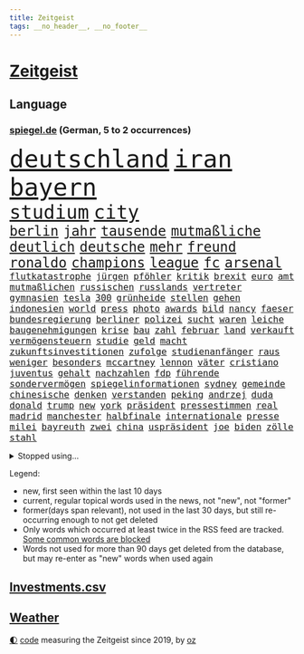 ```yaml
---
title: Zeitgeist
tags: __no_header__, __no_footer__
---
```


# [Zeitgeist](https://oliz.io/zeitgeist/)

## Language

<h3><a href="https://www.spiegel.de" target="_blank">spiegel.de</a> (German, 5 to 2 occurrences)</h3>
<p style="font-family:monospace">
<span style="font-size:32pt"><a href="news_links.html#deutschland" class="current">deutschland</a></span>
<span style="font-size:32pt"><a href="news_links.html#iran" class="current">iran</a></span>
<span style="font-size:32pt"><a href="news_links.html#bayern" class="current">bayern</a></span>
<br>
<span style="font-size:25pt"><a href="news_links.html#studium" class="current">studium</a></span>
<span style="font-size:25pt"><a href="news_links.html#city" class="current">city</a></span>
<br>
<span style="font-size:18pt"><a href="news_links.html#berlin" class="current">berlin</a></span>
<span style="font-size:18pt"><a href="news_links.html#jahr" class="current">jahr</a></span>
<span style="font-size:18pt"><a href="news_links.html#tausende" class="current">tausende</a></span>
<span style="font-size:18pt"><a href="news_links.html#mutmaßliche" class="current">mutmaßliche</a></span>
<span style="font-size:18pt"><a href="news_links.html#deutlich" class="current">deutlich</a></span>
<span style="font-size:18pt"><a href="news_links.html#deutsche" class="current">deutsche</a></span>
<span style="font-size:18pt"><a href="news_links.html#mehr" class="current">mehr</a></span>
<span style="font-size:18pt"><a href="news_links.html#freund" class="current">freund</a></span>
<span style="font-size:18pt"><a href="news_links.html#ronaldo" class="current">ronaldo</a></span>
<span style="font-size:18pt"><a href="news_links.html#champions" class="current">champions</a></span>
<span style="font-size:18pt"><a href="news_links.html#league" class="current">league</a></span>
<span style="font-size:18pt"><a href="news_links.html#fc" class="current">fc</a></span>
<span style="font-size:18pt"><a href="news_links.html#arsenal" class="current">arsenal</a></span>
<br>
<span style="font-size:12pt"><a href="news_links.html#flutkatastrophe" class="new">flutkatastrophe</a></span>
<span style="font-size:12pt"><a href="news_links.html#jürgen" class="current">jürgen</a></span>
<span style="font-size:12pt"><a href="news_links.html#pföhler" class="new">pföhler</a></span>
<span style="font-size:12pt"><a href="news_links.html#kritik" class="current">kritik</a></span>
<span style="font-size:12pt"><a href="news_links.html#brexit" class="current">brexit</a></span>
<span style="font-size:12pt"><a href="news_links.html#euro" class="current">euro</a></span>
<span style="font-size:12pt"><a href="news_links.html#amt" class="current">amt</a></span>
<span style="font-size:12pt"><a href="news_links.html#mutmaßlichen" class="current">mutmaßlichen</a></span>
<span style="font-size:12pt"><a href="news_links.html#russischen" class="current">russischen</a></span>
<span style="font-size:12pt"><a href="news_links.html#russlands" class="current">russlands</a></span>
<span style="font-size:12pt"><a href="news_links.html#vertreter" class="current">vertreter</a></span>
<span style="font-size:12pt"><a href="news_links.html#gymnasien" class="current">gymnasien</a></span>
<span style="font-size:12pt"><a href="news_links.html#tesla" class="current">tesla</a></span>
<span style="font-size:12pt"><a href="news_links.html#300" class="current">300</a></span>
<span style="font-size:12pt"><a href="news_links.html#grünheide" class="current">grünheide</a></span>
<span style="font-size:12pt"><a href="news_links.html#stellen" class="current">stellen</a></span>
<span style="font-size:12pt"><a href="news_links.html#gehen" class="current">gehen</a></span>
<span style="font-size:12pt"><a href="news_links.html#indonesien" class="current">indonesien</a></span>
<span style="font-size:12pt"><a href="news_links.html#world" class="current">world</a></span>
<span style="font-size:12pt"><a href="news_links.html#press" class="current">press</a></span>
<span style="font-size:12pt"><a href="news_links.html#photo" class="current">photo</a></span>
<span style="font-size:12pt"><a href="news_links.html#awards" class="current">awards</a></span>
<span style="font-size:12pt"><a href="news_links.html#bild" class="current">bild</a></span>
<span style="font-size:12pt"><a href="news_links.html#nancy" class="current">nancy</a></span>
<span style="font-size:12pt"><a href="news_links.html#faeser" class="current">faeser</a></span>
<span style="font-size:12pt"><a href="news_links.html#bundesregierung" class="current">bundesregierung</a></span>
<span style="font-size:12pt"><a href="news_links.html#berliner" class="current">berliner</a></span>
<span style="font-size:12pt"><a href="news_links.html#polizei" class="current">polizei</a></span>
<span style="font-size:12pt"><a href="news_links.html#sucht" class="current">sucht</a></span>
<span style="font-size:12pt"><a href="news_links.html#waren" class="current">waren</a></span>
<span style="font-size:12pt"><a href="news_links.html#leiche" class="current">leiche</a></span>
<span style="font-size:12pt"><a href="news_links.html#baugenehmigungen" class="current">baugenehmigungen</a></span>
<span style="font-size:12pt"><a href="news_links.html#krise" class="current">krise</a></span>
<span style="font-size:12pt"><a href="news_links.html#bau" class="current">bau</a></span>
<span style="font-size:12pt"><a href="news_links.html#zahl" class="current">zahl</a></span>
<span style="font-size:12pt"><a href="news_links.html#februar" class="current">februar</a></span>
<span style="font-size:12pt"><a href="news_links.html#land" class="current">land</a></span>
<span style="font-size:12pt"><a href="news_links.html#verkauft" class="current">verkauft</a></span>
<span style="font-size:12pt"><a href="news_links.html#vermögensteuern" class="new">vermögensteuern</a></span>
<span style="font-size:12pt"><a href="news_links.html#studie" class="current">studie</a></span>
<span style="font-size:12pt"><a href="news_links.html#geld" class="current">geld</a></span>
<span style="font-size:12pt"><a href="news_links.html#macht" class="current">macht</a></span>
<span style="font-size:12pt"><a href="news_links.html#zukunftsinvestitionen" class="new">zukunftsinvestitionen</a></span>
<span style="font-size:12pt"><a href="news_links.html#zufolge" class="current">zufolge</a></span>
<span style="font-size:12pt"><a href="news_links.html#studienanfänger" class="current">studienanfänger</a></span>
<span style="font-size:12pt"><a href="news_links.html#raus" class="current">raus</a></span>
<span style="font-size:12pt"><a href="news_links.html#weniger" class="current">weniger</a></span>
<span style="font-size:12pt"><a href="news_links.html#besonders" class="current">besonders</a></span>
<span style="font-size:12pt"><a href="news_links.html#mccartney" class="current">mccartney</a></span>
<span style="font-size:12pt"><a href="news_links.html#lennon" class="new">lennon</a></span>
<span style="font-size:12pt"><a href="news_links.html#väter" class="current">väter</a></span>
<span style="font-size:12pt"><a href="news_links.html#cristiano" class="current">cristiano</a></span>
<span style="font-size:12pt"><a href="news_links.html#juventus" class="new">juventus</a></span>
<span style="font-size:12pt"><a href="news_links.html#gehalt" class="current">gehalt</a></span>
<span style="font-size:12pt"><a href="news_links.html#nachzahlen" class="current">nachzahlen</a></span>
<span style="font-size:12pt"><a href="news_links.html#fdp" class="current">fdp</a></span>
<span style="font-size:12pt"><a href="news_links.html#führende" class="current">führende</a></span>
<span style="font-size:12pt"><a href="news_links.html#sondervermögen" class="current">sondervermögen</a></span>
<span style="font-size:12pt"><a href="news_links.html#spiegelinformationen" class="current">spiegelinformationen</a></span>
<span style="font-size:12pt"><a href="news_links.html#sydney" class="current">sydney</a></span>
<span style="font-size:12pt"><a href="news_links.html#gemeinde" class="current">gemeinde</a></span>
<span style="font-size:12pt"><a href="news_links.html#chinesische" class="current">chinesische</a></span>
<span style="font-size:12pt"><a href="news_links.html#denken" class="current">denken</a></span>
<span style="font-size:12pt"><a href="news_links.html#verstanden" class="new">verstanden</a></span>
<span style="font-size:12pt"><a href="news_links.html#peking" class="current">peking</a></span>
<span style="font-size:12pt"><a href="news_links.html#andrzej" class="current">andrzej</a></span>
<span style="font-size:12pt"><a href="news_links.html#duda" class="current">duda</a></span>
<span style="font-size:12pt"><a href="news_links.html#donald" class="current">donald</a></span>
<span style="font-size:12pt"><a href="news_links.html#trump" class="current">trump</a></span>
<span style="font-size:12pt"><a href="news_links.html#new" class="current">new</a></span>
<span style="font-size:12pt"><a href="news_links.html#york" class="current">york</a></span>
<span style="font-size:12pt"><a href="news_links.html#präsident" class="current">präsident</a></span>
<span style="font-size:12pt"><a href="news_links.html#pressestimmen" class="current">pressestimmen</a></span>
<span style="font-size:12pt"><a href="news_links.html#real" class="current">real</a></span>
<span style="font-size:12pt"><a href="news_links.html#madrid" class="current">madrid</a></span>
<span style="font-size:12pt"><a href="news_links.html#manchester" class="current">manchester</a></span>
<span style="font-size:12pt"><a href="news_links.html#halbfinale" class="current">halbfinale</a></span>
<span style="font-size:12pt"><a href="news_links.html#internationale" class="current">internationale</a></span>
<span style="font-size:12pt"><a href="news_links.html#presse" class="current">presse</a></span>
<span style="font-size:12pt"><a href="news_links.html#milei" class="current">milei</a></span>
<span style="font-size:12pt"><a href="news_links.html#bayreuth" class="current">bayreuth</a></span>
<span style="font-size:12pt"><a href="news_links.html#zwei" class="current">zwei</a></span>
<span style="font-size:12pt"><a href="news_links.html#china" class="current">china</a></span>
<span style="font-size:12pt"><a href="news_links.html#uspräsident" class="current">uspräsident</a></span>
<span style="font-size:12pt"><a href="news_links.html#joe" class="current">joe</a></span>
<span style="font-size:12pt"><a href="news_links.html#biden" class="current">biden</a></span>
<span style="font-size:12pt"><a href="news_links.html#zölle" class="current">zölle</a></span>
<span style="font-size:12pt"><a href="news_links.html#stahl" class="new">stahl</a></span>
</p>
<details>
<summary>Stopped using...</summary>
<p class="former" style="font-size:12pt">
ausschreitungen(1273) position(1273) vermehrt(1273) zahlreichen(1273) kohle(1272) untersagt(1272) übergriffe(1272) covid(1271) jedem(1271) kennen(1271) pflege(1271) ruf(1271) verweigert(1271) 5(1270) entlastet(1270) flugzeuge(1270) prüft(1270) radikal(1270) drehen(1269) führerschein(1269) ifoinstitut(1269) parteichef(1269) wichtiger(1269) babys(1268) befürchten(1268) wechseln(1268) arbeitnehmer(1267) aufnehmen(1267) fließt(1267) kanzleramt(1267) landgericht(1267) neuseeland(1267) verstorbenen(1267) berg(1266) beschäftigten(1266) fliehen(1266) verpflichtet(1266) weiße(1266) bochum(1265) freundin(1265) medikamente(1264) sache(1264) belastet(1263) länge(1263) messi(1263) militärs(1263) wies(1263) 32(1262) bewährungsstrafe(1262) bielefeld(1262) vermuten(1262) australische(1261) begründung(1261) distanziert(1261) for(1261) rat(1261) lehnen(1260) wiederholt(1260) demokratische(1259) wirtschaftsministerium(1259) aufgegeben(1258) bremer(1258) fortgesetzt(1258) lebens(1258) entscheidend(1257) nachfrage(1257) stadion(1256) brutal(1255) echten(1255) einschränkungen(1255) besuchen(1254) regiert(1254) jüngere(1251) 1000(1250) hinten(1249) belegen(1248) bisherigen(1248) münster(1248) pfund(1248) schaffte(1248) gefangene(1247) heftiger(1247) rollt(1247) aufhalten(1246) konferenz(1245) verhandeln(1245) wusste(1245) ähnlich(1245) händler(1244) entscheidet(1243) trug(1243) klasse(1237) prognose(1237) automatisch(1234) dutzend(1234) katharina(1233) zeigten(1233) dauert(1231) günther(1229) sammeln(1214) rakete(1212) ungewöhnlichen(1210) dankt(1187) umbau(1173) zustimmen(1166) gezielt(1149) belästigung(1141) investor(1098) long(1093) abgestürzt(1090) rumänien(1087) geehrt(1074) jahresende(1029) fachkräftemangel(1020) seither(1009) lebensmitteln(1008) kleidung(1007) kroatien(1007) kümmern(1000) tour(992) autoren(988) 120(966) musks(957) exil(954) dax(945) moderner(943) gefiel(934) hawaii(933) nachmittag(931) nfl(919) bekräftigt(912) kursieren(906) regierungschefin(900) zentralen(893) magazin(887) verteidiger(881) rande(867) meta(854) erwiesen(842) öffentlichrechtlichen(836) symbol(824) geschah(822) hinzu(814) zweites(813) verschwinden(812) soldat(809) überwachung(804) streiken(796) herausgefunden(787) oppositionellen(777) brüder(775) aufhören(773) schülern(769) zugenommen(762) ungewiss(743) besetzten(736) heiß(705) aufeinander(698) gefällt(688) erfurt(684) sylt(682) besseren(667) mitarbeitende(666) jimmy(653) profi(653) grün(651) spitzt(651) ängste(646) deutsch(640) 27jährige(637) braun(634) stören(633) rettungsaktion(625) verträge(625) usmilitär(621) globalen(612) werben(602) traten(599) nation(597) strenge(594) bach(593) boni(578) farben(574) machtmissbrauch(570) monika(556) erleichtern(543) staatsanwalt(540) urteilt(539) wohnungsbau(538) razzien(533) karriereberaterin(532) fraktionschef(526) manipuliert(526) schwarzer(526) kohl(524) songs(518) spacex(515) geschmack(514) äußerung(510) gesprengt(505) ulm(503) unerlaubt(501) testet(498) finanzaufsicht(496) gekostet(490) liberale(490) gast(489) lauter(489) machtkampf(485) technische(485) airbus(483) wiederholen(479) marcel(478) manipulierte(474) opfers(473) größeren(471) hürde(466) mag(463) rekordhoch(462) day(460) nizza(460) erfährt(458) vergab(455) emotionale(452) 18jähriger(451) interessante(451) veränderte(451) prozesse(448) geschadet(446) ausstand(443) gedenken(443) junta(438) reihen(438) bewahren(437) alcaraz(436) übungen(435) erneuter(431) 52(430) nicolas(429) ständig(428) technologie(428) weimar(427) baden(422) filmen(422) leon(422) heran(419) vorwurfs(414) unruhe(409) 150000(408) niger(404) wegner(398) duisburg(394) 30000(391) eingeladen(388) laden(388) gesprächen(386) atomwaffen(384) betreiben(384) begangen(382) gejagt(380) protestaktion(379) beschreiben(377) errichten(375) überwunden(373) bundesligist(371) beides(369) hauseigentümer(369) 88(367) arten(366) portal(366) konkurrent(365) schnellere(364) wrack(360) höhenflug(358) behaupten(355) verlobt(354) amtsinhaber(349) fußballverband(349) konkret(346) helmut(345) zeitung(345) eingeschlagen(342) usamerikanische(340) fühlte(339) getrieben(339) chicago(338) schief(330) unterbrochen(329) rad(327) kretschmer(324) spaniens(324) protestierten(322) drogenhandel(315) vorgenommen(315) angelegt(311) einwanderung(309) gewannen(308) jüdischer(307) partien(307) gestrandet(306) henry(305) treu(301) verfassung(301) objekte(300) wuchs(297) familienvater(296) schlucht(296) abschaffen(295) gegners(295) herkunft(294) 38jähriger(291) zwanzig(289) sanieren(287) gelaufen(286) philosoph(285) telefon(285) zügen(285) gündoğan(284) i̇lkay(284) drückt(282) fernwärme(282) weltspitze(281) schleppend(279) präsidentenwahl(277) greta(276) thunberg(276) ausreichend(273) ehre(272) verlief(272) anträge(271) abu(267) rekonstruiert(267) vertrauter(267) blumen(264) luka(264) marokko(260) perfide(260) postbank(259) seele(259) zwölfjährige(259) bodensee(258) heim(258) klassische(256) atlanta(255) beigesetzt(255) übereinstimmenden(255) unterscheiden(254) üppige(254) einzuführen(253) wertschätzung(252) zerbrochen(252) dhabi(251) geflohen(250) milliardenschweres(249) kultusminister(247) oppenheimer(245) netanyahus(243) erschien(242) wirtschaftsweise(241) erfinden(240) mächtigsten(240) psyche(240) kanzlerpartei(239) exklusive(237) abzusetzen(235) betriebe(235) ungefährlich(235) sozial(234) zweifelt(233) repression(232) unerwartet(232) reicher(231) baubranche(230) stoppte(229) angefahren(228) körperliche(228) gebürtige(227) alaska(224) erpressung(224) karlsruher(224) sicherheitsrat(224) flüsse(221) 42(219) nordkoreas(219) betrachten(217) vorstände(217) ärgert(217) schwachen(216) zusammengebrochen(216) pannen(215) kontrollverlust(214) immobilienkrise(213) verunglückte(213) vertreiben(212) teslas(211) thiel(211) bedauert(210) indiz(210) lahmlegen(210) gamer(209) videoapp(209) feste(208) uswahl(208) dient(207) young(204) fsv(203) katzen(203) zivilbevölkerung(203) 99(202) 83jährige(201) explodierte(200) gastronomie(197) höhle(197) leitung(195) milliardenhöhe(195) uwe(195) anschein(194) dallas(194) ständige(194) dončić(193) sekunde(193) letztlich(192) preisverleihung(191) sportlich(191) zulauf(191) charlie(190) flüchtlingspolitik(190) millionensumme(189) übernahm(188) sanitäter(186) zugverkehr(186) sanften(185) ägyptens(185) demokratischen(184) eindämmen(184) eustaaten(184) norwegischen(184) geklappt(183) winters(182) profiteure(181) bulls(178) einiger(178) störungen(178) flieht(177) anja(176) daneben(176) index(176) lahmgelegt(176) olympiaqualifikation(176) untergegangen(176) weinen(176) branson(175) journal(175) klarheit(175) popkultur(175) raumstation(175) verleihen(174) ablehnung(173) andrij(173) bevorstehen(172) immobilienriesen(172) begründet(171) versuche(171) instrument(170) gehindert(169) gravierenden(168) hoffnungszeichen(168) jordanien(168) treibstofflager(168) gestorbenen(167) taugen(167) wiedervereinigung(167) fähigkeiten(166) usrepräsentantenhaus(166) 41jährige(165) dreistellige(163) inselkette(162) ortschaften(162) überraschende(162) fröhlich(161) wohnraum(161) fahrwerk(160) rennstall(160) migrationshintergrund(159) vermittlung(159) angegangen(157) exchef(157) kracht(156) ratschläge(156) wenden(156) afghanen(155) propalästinensische(155) sicherheitsgründen(155) sympathien(155) tatortvote(154) night(153) baukosten(152) bundes(152) hamaskommandeur(152) symbolen(152) wahlsieg(152) dokument(151) flugverkehr(151) vorläufige(151) kilometern(150) onlineplattformen(150) zuschauern(149) kommissar(148) abschneiden(147) bereiten(147) neonazis(147) 270(146) inspiration(145) warnstreik(145) berlinmitte(144) mangelt(144) angestrebte(143) marc(143) solidarisieren(143) einheitliche(142) eskalationen(141) hindern(141) kiboom(141) aktienmarkt(139) konditionen(139) sahen(139) ernsthafte(138) abgeraten(136) empfehlungen(136) schwachstellen(136) 29jähriger(135) websites(135) aufwand(134) bären(134) eminem(134) erfolgsserie(134) jährliche(134) verkleidet(134) adele(133) stille(133) torjäger(133) itzehoe(132) nuklearwaffen(132) 2012(131) habecks(131) jegliche(131) landtags(131) staatsanwälte(131) ukrainern(131) zerschlagung(131) airports(130) touristenattraktion(130) usamerikanischen(130) siegtor(129) gedrängt(128) sowjetunion(128) lava(127) vollzieht(127) mavericks(126) autorität(125) ließe(125) student(125) webb(125) freundeskreis(124) gedenkfeier(124) krankenhausreform(124) prämie(124) selbstverteidigung(124) weltraumteleskop(124) zugreifen(124) überlastung(124) christlichen(123) denke(123) einsame(123) muhammad(123) gespalten(122) bahnstreik(121) klugen(121) petra(121) siegerin(121) spoiler(121) wahnsinn(121) taurusfrage(120) verhelfen(119) wobei(119) abgewickelt(118) betreut(118) demnächst(118) verstört(118) weine(118) bundestags(117) kalabrien(117) kühe(117) milder(117) notlage(117) deckt(116) krankenpfleger(116) längeren(116) notbremse(116) endgültige(115) nass(115) selbstbestimmung(114) legende(113) norbert(113) oscarpreisträgerin(113) ryan(113) bestehe(112) exprofi(112) hausbau(112) niko(112) regierungskoalition(112) komponisten(111) skispringen(111) beteiligen(110) eingeschlossenen(110) stralsund(110) erleichterung(108) pentagon(108) schleswigholsteinischen(108) schusswunden(107) starkem(107) unruhen(107) verhältnisse(107) weiblich(107) erfinder(106) fernzüge(106) flugreisende(106) player(106) podest(106) versteck(106) arbeitgebern(105) biathletin(105) saisonauftakt(105) staatssekretär(104) 42jährige(103) 68(103) gucci(103) klavier(103) uspolitiker(103) comingout(101) lastenräder(101) weggefährten(101) herstellen(100) alkoholkonsum(99) aufstiegsrennen(99) boerne(99) flagge(99) kontrollgremium(99) kremlgegner(99) notaufnahme(99) nuklearer(99) zögert(99) österreicher(99) co₂speicherung(98) finanziellen(98) gregoritsch(98) inszenierung(98) machtwechsel(98) stilikone(98) tate(98) bundeswehrsoldaten(97) gerissen(97) stürmt(97) investment(96) skispringer(96) verschenken(96) füllen(95) konsumenten(95) brehme(94) eulieferkettengesetz(94) kandidatin(94) viertelfinale(94) fortnite(93) gestresst(93) highlights(93) kyoto(93) sekeinsatz(93) eilantrag(92) masters(92) geringere(91) hungern(91) lauten(91) niklas(91) süle(91) erholt(90) frühzeitig(90) hilfreich(90) menschenhandel(90) pottwal(90) touren(90) vorsatz(90) überragte(90) absehbare(89) ausgenutzt(89) ausläuft(89) beitrittsgespräche(89) berufe(89) erfahrene(89) grundschülern(89) mitteilung(89) protestaktionen(89) rumäniens(89) schaffe(89) schwarzgrün(89) stadtplaner(89) stiller(89) ärgern(89) bastian(88) bauernverband(88) baumarkt(88) brooklyn(88) erarbeiten(88) gastronomen(88) hansa(88) taipeh(88) bootsunglück(87) formulierungen(87) sand(87) verschwörung(87) abruptes(86) betreuung(86) ex30(86) klubwm(86) kunstwerk(86) langlebig(86) volvo(86) bunker(85) doll(85) geländegewinne(85) heiratsantrag(85) huthimiliz(85) provokation(85) schmid(85) arbeitskämpfe(84) berücksichtigt(84) einrichten(84) kopfgeld(84) notorischen(84) patriotismus(84) prima(84) profiboxer(84) ruiniert(84) wachsendem(84) abwasser(83) duellen(83) kameramann(83) körperlich(83) militärdienst(83) oldies(83) ranghohes(83) skilanglauf(83) sturmfluten(83) beisammen(82) rico(82) verstörende(82) üppig(82) appstore(81) ausgestellt(81) drangen(81) abgeworfen(80) ampeln(80) drohten(80) kabul(80) traditionen(80) chocolat(79) dazwischen(79) einwegplastik(79) schwerverletzten(78) segen(78) verbraucherzentralen(78) vorsorglich(78) dankbarkeit(77) spiegelnewsletter(77) unangenehm(77) untersuchungskommission(77) verkäufern(77) flugzeugträger(76) ilkay(76) kompaktsuv(76) motorsportchef(76) rentenreform(76) schreckens(76) verstorbene(76) zurückzukehren(76) cross(75) ernährungswissenschaftlerin(75) predigt(75) strategischer(75) verbandspräsident(75) yuval(75) bürgerrat(74) françoise(74) hauch(74) immobilienkredite(74) informieren(74) nets(74) sonnensystem(74) spannend(74) doppelsieg(73) nachzudenken(73) playoffkurs(73) schalkes(73) zeitenwende(73) babybauch(72) ramona(72) ruandamodell(72) unonothilfekoordinator(72) antalya(71) anwesend(71) auseinandergebaut(71) eon(71) fehlenden(71) fluglinien(71) lecker(71) millionenerbin(71) ministerien(71) pontifex(71) vorabend(71) zuwendungen(71) geschwiegen(70) günstigeren(70) jobcentern(70) rüsten(70) sirenen(70) typs(70) übung(70) abgetaucht(69) angekündigten(69) ausgerutscht(69) gemüter(69) hennig(69) jinpings(69) kaffeemaschine(69) phantom(69) pott(69) sinkflug(69) bundestrainers(68) carvalho(68) hilfskorridor(68) högl(68) landebahn(68) vereinnahmung(68) wehrbeauftragte(68) 737(67) anpassung(67) bauernhof(67) dreist(67) engelhorn(67) festgenommene(67) gottes(67) handballer(67) hungertod(67) leidenschaftlich(67) londons(67) stillstehen(67) thermometer(67) vorbereiten(67) vorwirft(67) wienerin(67) winterstürme(67) alkoholfreie(66) angehen(66) jugendtrainer(66) landwirt(66) senatorin(66) sondersitzung(66) vision(66) bauernverbände(65) durststrecke(65) erezepte(65) nachholbedarf(65) ohrfeige(65) senator(65) überzeugendem(65) chloé(64) französin(64) gesundheitsanwendungen(64) kompass(64) lokführerstreik(64) oscar(64) route(64) satelliten(64) trab(64) umwirbt(64) dolomiten(63) gdlstreik(63) grindavik(63) liebesleben(63) mittelfeldspielerin(63) schneesturm(63) stromausfällen(63) verkehrschaos(63) bildungsministerin(62) heißluftballon(62) sparprogramm(62) arbeitsleben(61) beschädigen(61) hunderter(61) indes(61) mahnung(61) rhetorischen(61) taurusmarschflugkörper(61) teamchef(61) unwohl(61) groteske(60) legitim(60) zeitweilig(60) internat(59) oberfranken(59) vergewaltigungen(59) wille(59) 2028(58) immun(58) liverpools(58) notlandung(58) rundfunk(58) schnellsten(58) gefühlt(57) hang(57) hexe(57) uvalde(57) dolphins(56) familienunternehmen(56) gosling(56) kansas(56) montagmorgen(56) offizier(56) startplatz(56) warnten(56) zielort(56) übertroffen(56) angesetzt(55) dänischem(55) insolvente(55) picasso(55) spdparteichef(55) usschiff(55) biosprit(54) demonstrierten(54) go(54) prallte(54) streng(54) darlehen(53) pannenserie(53) playboy(53) tenor(53) unheimliche(53) bürokratischen(52) downey(52) fahrtauglichkeitstest(52) gewagt(52) jr(52) spendenkampagne(52) bundesgesundheitsminister(51) d(51) freute(51) hallen(51) karibik(51) nordic(51) umweg(51) verprügelt(51) vitamin(51) australier(50) begeisterte(50) fa(50) gespött(50) natogeneralsekretär(50) potsdamer(50) provisorischen(50) reimann(50) simone(50) weint(50) überzogen(50) benkopleite(49) bundesligahistorie(49) einzufrieren(49) frühlingsgefühle(49) immobilienkonzerns(49) kater(49) kämen(49) vorgeschlagen(49) begehrten(48) einzigartig(48) illinois(48) kristersson(48) trotzig(48) 170(47) 73(47) beobachtungen(47) exfreund(47) imitiert(47) israelgazakriegs(47) konstruiert(47) martyrium(47) neigung(47) sahelzone(47) telegraph(47) trip(47) bunte(46) eurichtlinie(46) fani(46) justin(46) missouri(46) timberlake(46) willis(46) ampelfraktionen(45) anklägerin(45) fressen(45) posse(45) wirecardmanager(45) empfindlich(44) marmelade(44) mexikostadt(44) münchnern(44) oberärztin(44) schwenk(44) wühlen(44) by(43) hunderttausend(43) innerlich(43) kaufzurückhaltung(43) erleiden(42) produkten(42) umzubauen(42) 74(41) arthur(41) bezirksstaatsanwältin(41) ermittelnde(41) geschlechter(41) krankenwagen(41) lösten(41) niederzulegen(41) strafverfolgung(41) unterstützern(41) voneinander(41) angehöriger(40) autokonzerne(40) camp(40) erleichterungen(40) ussoldaten(40) vanessa(40) anika(39) bahncard(39) bucht(39) erklärungsnot(39) fragte(39) hartmann(39) peinlichen(39) rodrigo(39) verwirrte(39) verzögern(39) wangerooge(39) border(38) co₂emissionen(38) klimaziel(38) korsika(38) latinos(38) osloer(38) teilten(38) verstorbenem(38) wahlfarce(38) auszurichten(37) essstörungen(37) kaltem(37) knickt(37) muslimfeindlichkeit(37) punk(37) tierschützern(37) täuscht(37) apotheker(36) ausnahmsweise(36) gestimmt(36) innenstädten(36) krönt(36) kw(36) schiefging(36) sohns(36) zeitungsinterview(36) anrichten(35) gerichtsentscheidung(35) nutzerinnen(35) torpediert(35) ursprung(35) wogen(35) üppiger(35) 001(34) auszüge(34) geländer(34) horner(34) menschenrechtsaktivistin(34) strebt(34) änderte(34) 42jährigen(33) cdulandrat(33) falschinformationen(33) faszinieren(33) großeltern(33) magnus(33) nachwuchsbasketballer(33) oberhausen(33) teslawerk(33) trollt(33) verwechselte(33) zugänge(33) chemieriesen(32) elizabeth(32) entweder(32) unerwartetes(32) verpflanzte(32) exmatrikulation(31) mitmachen(31) saturday(31) spitzenverdienern(31) stamm(31) untergräbt(31) verschärfenden(31) blau(30) chefcoach(30) herzogin(30) jenseits(30) oberpfalz(30) ramponiert(30) selbstverständlich(30) tods(30) angekündigte(29) bestform(29) biathlet(29) chiefs(29) germany’s(29) multimillionär(29) next(29) tauruslieferung(29) ussenator(29) dreiecks(28) gesuchten(28) irritationen(28) putsch(28) quadrat(28) umschmeicheln(28) zweitligisten(28) blume(27) einstweilige(27) privatunternehmen(27) redner(27) taurusmarschflugkörpern(27) verbesserungen(27) österreichers(27) 1972(26) installieren(26) mitspieler(26) wasserstoffaffäre(26) zendaya(26) abgesägt(25) gerührt(25) komfortzone(25) marktwirtschaft(25) wintersport(25) möglichkeit(24) spielball(24) eindhoven(23) gerichtet(23) märkte(23) psv(23) favorisierten(22) frauchen(22) fremden(22) ringtausch(22) sensible(22) unangenehme(22) zecken(22) zerren(22) buettner(21) cduspitzenkandidat(21) gefilmt(21) gesiegt(21) handgemenge(21) henric(21) irina(21) kimmel(21) leib(21) lügner(21) lützerath(21) schumer(21) signagläubiger(21) teslafabrik(21) trocknen(21) winterberg(21) academy(20) demütigung(20) elterntaxis(20) erhielten(20) lunge(20) philosophie(20) rivalisierende(20) straßensperrungen(20) trackt(20) fdpverteidigungspolitikerin(19) jeanmichel(19) klettert(19) missbrauchsskandal(19) rückfall(19) tankred(19) rennstrecke(18) schwedin(18) staatspräsident(18) unangemessen(18) komponierte(17) offenhalten(17) rannte(17) baumhäuser(16) demokratischer(16) eindeutig(16) tablets(16) wiedergutmachung(16) 18jährigen(15) argumentation(15) busbahnhof(15) ermöglichte(15) kleinkinder(15) preisträger(15) raste(15) ampelpolitiker(14) auswärts(14) bug(14) flugzeugbauer(14) kabinenwand(14) kompetenzen(14) lebensbedrohlich(14) männlich(14) niederösterreich(14) republikanischen(14) trophäe(14) tvinterview(14) abzuwerfen(13) bereitstellen(13) boeings(13) exrafterroristen(13) kohlendioxid(13) langweilig(13) marseille(13) munitionsmangel(13) niedrigere(13) speichern(13) tiefes(13) verpackungen(13) abwerfen(11) anthropozän(11) car(11) erdzeitalter(11) monica(11) schüren(11) steigflug(11) streikrechts(11) unsichere(11) wirecardskandal(11)
</p>
</details>
<p>Legend:
<ul>
<li><span class="new">new</span>, first seen within the last 10 days</li>
<li><span class="current">current</span>, regular topical words used in the news, not "new", not "former"</li>
<li><span class="former">former(days span relevant)</span>, not used in the last 30 days, but still re-occurring enough to not get deleted</li>
<li>Only words which occurred at least twice in the RSS feed are tracked. <a href="language/filters.py">Some common words are blocked</a></li>
<li>Words not used for more than 90 days get deleted from the database, but may re-enter as "new" words when used again</li>
</ul>
</p>

## [Investments](investments.html)[.csv](investments.csv)

## [Weather](weather.html)

<footer>
<a href="javascript:toggleTheme()" class="nav">🌓</a>
<a href="https://github.com/ooz/zeitgeist">code</a> measuring the Zeitgeist since 2019, by <a href="https://oliz.io">oz</a>
</footer>
